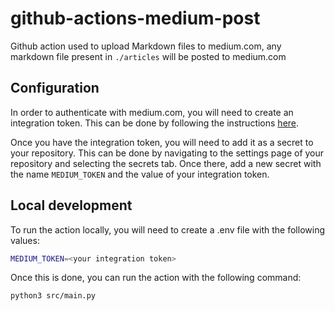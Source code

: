 # github-actions-medium-post

Github action used to upload Markdown files to medium.com, any markdown file present in `./articles` will be posted to medium.com

## Configuration

In order to authenticate with medium.com, you will need to create an integration token. This can be done by following the instructions [here](https://help.medium.com/hc/en-us/articles/213480868-Get-integration-token).

Once you have the integration token, you will need to add it as a secret to your repository. This can be done by navigating to the settings page of your repository and selecting the secrets tab. Once there, add a new secret with the name `MEDIUM_TOKEN` and the value of your integration token.

## Local development

To run the action locally, you will need to create a .env file with the following values:

```bash
MEDIUM_TOKEN=<your integration token>
``` 

Once this is done, you can run the action with the following command:

```bash
python3 src/main.py
```
